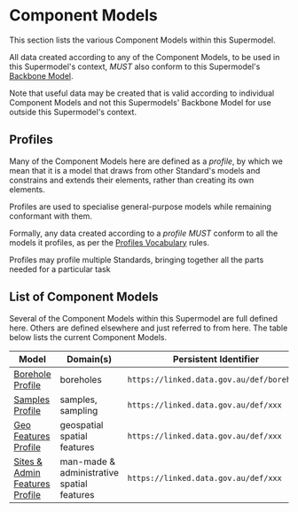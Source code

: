 # Component Models

This section lists the various Component Models within this Supermodel.

All data created according to any of the Component Models, to be used in this Supermodel's context, _MUST_ also conform to this Supermodel's [Backbone Model](backbone.md). 

Note that useful data may be created that is valid according to individual Component Models and not this Supermodels' Backbone Model for use outside this Supermodel's context.  

## Profiles

Many of the Component Models here are defined as a _profile_, by which we mean that it is a model that draws from other Standard's models and constrains and extends their elements, rather than creating its own elements.

Profiles are used to specialise general-purpose models while remaining conformant with them.
 
Formally, any data created according to a _profile_ _MUST_ conform to all the models it profiles, as per the [Profiles Vocabulary](background.md#profiles-vocabulary-prof) rules.

Profiles may profile multiple Standards, bringing together all the parts needed for a particular task

## List of Component Models

Several of the Component Models within this Supermodel are full defined here. Others are defined elsewhere and just referred to from here. The table below lists the current Component Models.

**Model** | **Domain(s)** | **Persistent Identifier** | **Notes**
--- | --- | --- | --- 
[Borehole Profile](components/boreholes.md) | boreholes | `https://linked.data.gov.au/def/borehole` |
[Samples Profile](components/samples.md) | samples, sampling | `https://linked.data.gov.au/def/xxx` | Coming...
[Geo Features Profile](components/geo-features.md) | geospatial spatial features | `https://linked.data.gov.au/def/xxx` | Coming...
[Sites & Admin Features Profile](components/sites-admin.md) | man-made & administrative spatial features | `https://linked.data.gov.au/def/xxx` | Coming...
